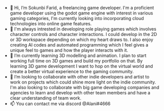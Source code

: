 - 👋 Hi, I’m Sokunbi Farid, a freelancing game developer. I'm a proficient game developer using the godot game engine with interest in various gaming categories, I'm currently looking into incorporating cloud technologies into online game features. 
- 👀 I'm always intrested in developing role playing games which involves character controls and character interactions. I could develop in the 2D or 3D workspace depending on which my heart draws to.
      I also enjoy creating AI codes and automated programming which I feel gives a unique feel to games and how the player interacts with it.
- 🌱 I’m currently learning 3D modelling and animation. I plan to start working full time on 3D games and build my portfolio on that. By learning 3D game development I want to hop on the virtual world and create a better virtual experience to the gaming community.
- 💞️ I’m looking to collaborate with other indie developers and artist to work on projects which could shine more light on the indie community.
      I'm also looking to collaborate with big game developing companies and agencies to learn and develop with other team members and have a clear understanding of team work.
- 📫 You can contact me via discord @Alani#4666 


